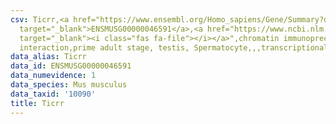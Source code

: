```yaml
---
csv: Ticrr,<a href="https://www.ensembl.org/Homo_sapiens/Gene/Summary?db=core;g=ENSMUSG00000046591"
  target="_blank">ENSMUSG00000046591</a>,<a href="https://www.ncbi.nlm.nih.gov/pubmed/25450459"
  target="_blank"><i class="fas fa-file"></i></a>",chromatin immunoprecipitation assay,direct
  interaction,prime adult stage, testis, Spermatocyte,,,transcriptional regulation,
data_alias: Ticrr
data_id: ENSMUSG00000046591
data_numevidence: 1
data_species: Mus musculus
data_taxid: '10090'
title: Ticrr
---
```

